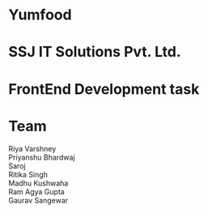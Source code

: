 # Yumfood
# SSJ IT Solutions Pvt. Ltd.
# FrontEnd Development task
# Team
Riya Varshney<br>
Priyanshu Bhardwaj<br>
Saroj<br>
Ritika Singh<br>
Madhu Kushwaha<br>
Ram Agya Gupta<br>
Gaurav Sangewar
